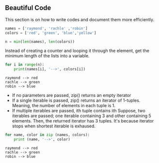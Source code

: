 ## Beautiful Code
This section is on how to write codes and document them more efficiently.


```python
names = ['raymond', 'rachle' ,'robin']
colors = ['red', 'green', 'blue','yellow']

n = min(len(names), len(colors))
```

Instead of creating a counter and looping it through the element, get the minimum length of the lists into a variable.


```python
for i in range(n):
    print(names[i], '-->', colors[i])
```

    raymond --> red
    rachle --> green
    robin --> blue


+ If no parameters are passed, zip() returns an empty iterator
+ If a single iterable is passed, zip() returns an iterator of 1-tuples. Meaning, the number of elements in each tuple is 1.
+ If multiple iterables are passed, ith tuple contains ith Suppose, two iterables are passed; one iterable containing 3 and other containing 5 elements. Then, the returned iterator has 3 tuples. It's because iterator stops when shortest iterable is exhaused.


```python
for name, color in zip (names, colors):
    print (name, '-->', color)
```

    raymond --> red
    rachle --> green
    robin --> blue
    

